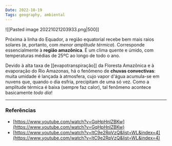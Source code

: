 ```yaml
---
Date: 2022-10-19
Tags: geography, ambiental
---
```

![[Pasted image 20221021203933.png|500]]

Próxima à linha do Equador, a região equatorial recebe bem mais raios solares (e, portanto, com *menor amplitude térmica*). Corresponde essencialmente à **região amazônica**. É um clima quente e úmido, com temperaturas médias de 25ºC ao longo de todo o ano.

Devido à alta taxa de [[evapotranspiração]] da Floresta Amazônica e à evaporação do Rio Amazonas, há o fenômeno de **chuvas convectivas**: muita umidade é lançada à atmosfera, cujo vapor d'água acumula-se em nuvens que, quando o dia esfria, precipitam de uma só vez. Como a amplitude térmica é baixa (sempre faz calor), tal fenômeno acontece basicamente *todo dia*!


---
### Referências
- [https://www.youtube.com/watch?v=GqHpHnlZBKw](https://www.youtube.com/watch?v=GqHpHnlZBKw)
- [https://www.youtube.com/watch?v=ltC9e2RpVzQ&list=WL&index=4](https://www.youtube.com/watch?v=ltC9e2RpVzQ&list=WL&index=4)